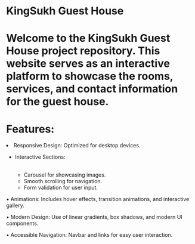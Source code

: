 <h1>KingSukh Guest House<h1>

Welcome to the KingSukh Guest House project repository. This website serves as an interactive platform to showcase the rooms, services, and contact information for the guest house.

<h1>Features:</h1>

<li>Responsive Design: Optimized for desktop devices.</li>

<ul>
    <li>Interactive Sections:</li><br>
    <ul>
        <li>Carousel for showcasing images.</li>
        <li>Smooth scrolling for navigation.</li>
        <li>Form validation for user input.</li>
    </ul>
</ul>   

• Animations: Includes hover effects, transition animations, and interactive gallery.

• Modern Design: Use of linear gradients, box shadows, and modern UI components.

• Accessible Navigation: Navbar and links for easy user interaction.